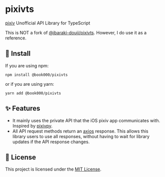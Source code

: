# pixivts

[pixiv](https://www.pixiv.net/) Unofficial API Library for TypeScript

This is NOT a fork of [@ibaraki-douji/pixivts](https://www.npmjs.com/package/@ibaraki-douji/pixivts). However, I do use it as a reference.

## 🚀 Install

If you are using npm:

```shell
npm install @book000/pixivts
```

or if you are using yarn:

```shell
yarn add @book000/pixivts
```

## ✨ Features

- It mainly uses the private API that the iOS pixiv app communicates with. Inspired by [pixivpy](https://github.com/upbit/pixivpy).
- All API request methods return an [axios](https://www.npmjs.com/package/axios) response.
  This allows this library users to use all responses, without having to wait for library updates if the API response changes.

## 📑 License

This project is licensed under the [MIT License](LICENSE).
